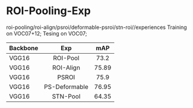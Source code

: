 # ROI-Pooling-Exp
roi-pooling/roi-align/psroi/deformable-psroi/stn-roi//experiences
Training on VOC07+12; Tesing on VOC07;


| Backbone      | Exp     | mAP     |
| ---------- | :-----------:  | :-----------: |
| VGG16     | ROI-Pool     | 73.2     |
| VGG16     | ROI-Align     | 75.89     |
| VGG16     | PSROI     | 75.9     |
| VGG16     | PS-Deformable     | 76.95     |
| VGG16     | STN-Pool     | 64.35     |
